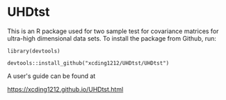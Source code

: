 # UHDtst

This is an R package used for two sample test for covariance matrices for ultra-high dimensional data sets.  To install the package from Github, run:

```
library(devtools)

devtools::install_github("xcding1212/UHDtst/UHDtst")
```

A user's guide can be found at 

https://xcding1212.github.io/UHDtst.html
